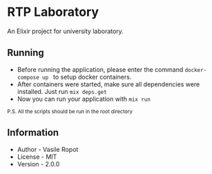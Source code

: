 # RTP Laboratory

An Elixir project for university laboratory.

## Running

<ul>
<li>Before running the application, please enter the command <code>docker-compose up </code> to setup docker containers.</li>
<li>After containers were started, make sure all dependencies were installed. Just run <code>mix deps.get</code></li>
<li>Now you can run your application with <code>mix run</code></li>
</ul>
<small>P.S. All the scripts should be run in the root directory</small>

## Information
<ul>
<li>Author - Vasile Ropot</li>
<li>License - MIT</li>
<li>Version - 2.0.0</li>
</ul>